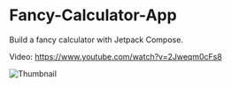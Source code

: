 # Fancy-Calculator-App
Build a fancy calculator with Jetpack Compose.

Video: https://www.youtube.com/watch?v=2Jweqm0cFs8


![Thumbnail](https://user-images.githubusercontent.com/2553497/210348151-204f2849-8507-4922-94b9-1b7e79f5d950.png)
